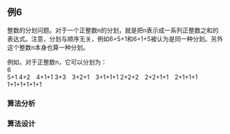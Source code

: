 ## 例6
整数的分划问题。对于一个正整数n的分划，就是把n表示成一系列正整数之和的表达式。注意，分划与顺序无关，例如6=5+1和6=1+5被认为是同一种分划。另外这个整数n本身也算一种分划。  

例如，对于正整数n，它可以分划为：  
6  
5+1
4+2&emsp;4+1+1
3+3&emsp;3+2+1&emsp;3+1+1+1
2+2+2&emsp;2+2+1+1&emsp;2+1+1+1
1+1+1+1+1+1



### 算法分析

### 算法设计
```c

```


